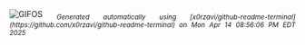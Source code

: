 <div align="justify">
<picture>
    <source media="(prefers-color-scheme: dark)" srcset="https://i.ibb.co/cc1VcMZx/output-gif.gif">
    <source media="(prefers-color-scheme: light)" srcset="https://i.ibb.co/cc1VcMZx/output-gif.gif">
    <img alt="GIFOS" src="https://i.ibb.co/cc1VcMZx/output-gif.gif">
</picture>
<sub><i>Generated automatically using [x0rzavi/github-readme-terminal](https://github.com/x0rzavi/github-readme-terminal) on Mon Apr 14 08:56:06 PM EDT 2025</i></sub>
</div>

<!--  -->